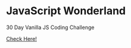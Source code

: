 # JavaScript Wonderland

30 Day Vanilla JS Coding Challenge

[Check Here!](https://zw301.github.io/javascript-playground/)
